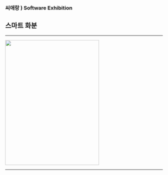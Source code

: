 ### 씨애랑 ) Software Exhibition 
## 스마트 화분

------------

<img src = ./smart_po_1.jpg height = 400 width =300>

------------

